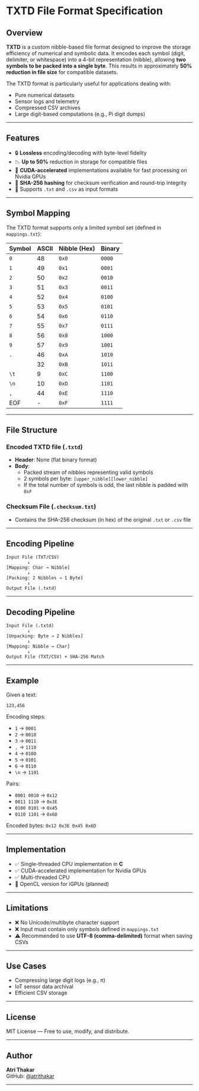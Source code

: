 # TXTD File Format Specification

## Overview

**TXTD** is a custom nibble-based file format designed to improve the storage efficiency of numerical and symbolic data. It encodes each symbol (digit, delimiter, or whitespace) into a 4-bit representation (nibble), allowing **two symbols to be packed into a single byte**. This results in approximately **50% reduction in file size** for compatible datasets.

The TXTD format is particularly useful for applications dealing with:
- Pure numerical datasets
- Sensor logs and telemetry
- Compressed CSV archives
- Large digit-based computations (e.g., Pi digit dumps)

---

## Features

- 🔒 **Lossless** encoding/decoding with byte-level fidelity  
- 📉 **Up to 50%** reduction in storage for compatible files  
- 🚀 **CUDA-accelerated** implementations available for fast processing on Nvidia GPUs  
- 🧪 **SHA-256 hashing** for checksum verification and round-trip integrity  
- 📁 Supports `.txt` and `.csv` as input formats  

---

## Symbol Mapping

The TXTD format supports only a limited symbol set (defined in `mappings.txt`):

| Symbol | ASCII | Nibble (Hex) | Binary |
|--------|-------|--------------|--------|
| `0`    | 48    | `0x0`         | `0000` |
| `1`    | 49    | `0x1`         | `0001` |
| `2`    | 50    | `0x2`         | `0010` |
| `3`    | 51    | `0x3`         | `0011` |
| `4`    | 52    | `0x4`         | `0100` |
| `5`    | 53    | `0x5`         | `0101` |
| `6`    | 54    | `0x6`         | `0110` |
| `7`    | 55    | `0x7`         | `0111` |
| `8`    | 56    | `0x8`         | `1000` |
| `9`    | 57    | `0x9`         | `1001` |
| `.`    | 46    | `0xA`         | `1010` |
| ` `    | 32    | `0xB`         | `1011` |
| `\t`   | 9     | `0xC`         | `1100` |
| `\n`   | 10    | `0xD`         | `1101` |
| `,`    | 44    | `0xE`         | `1110` |
| EOF    | -     | `0xF`         | `1111` | *(used as padding or terminator)*

---

## File Structure

### Encoded TXTD file (`.txtd`)

- **Header**: None (flat binary format)  
- **Body**:
  - Packed stream of nibbles representing valid symbols
  - 2 symbols per byte: `[upper_nibble][lower_nibble]`
  - If the total number of symbols is odd, the last nibble is padded with `0xF`

### Checksum File (`.checksum.txt`)

- Contains the SHA-256 checksum (in hex) of the original `.txt` or `.csv` file

---

## Encoding Pipeline

```
Input File (TXT/CSV)
        ↓
[Mapping: Char → Nibble]
        ↓
[Packing: 2 Nibbles → 1 Byte]
        ↓
Output File (.txtd)
```

---

## Decoding Pipeline

```
Input File (.txtd)
        ↓
[Unpacking: Byte → 2 Nibbles]
        ↓
[Mapping: Nibble → Char]
        ↓
Output File (TXT/CSV) + SHA-256 Match
```

---

## Example

Given a text:

```
123,456
```

Encoding steps:
- `1` → `0001`
- `2` → `0010`
- `3` → `0011`
- `,` → `1110`
- `4` → `0100`
- `5` → `0101`
- `6` → `0110`
- `\n` → `1101`

Pairs:
- `0001 0010` → `0x12`
- `0011 1110` → `0x3E`
- `0100 0101` → `0x45`
- `0110 1101` → `0x6D`

Encoded bytes: `0x12 0x3E 0x45 0x6D`

---

## Implementation

- ✅ Single-threaded CPU implementation in **C**
- ✅ CUDA-accelerated implementation for Nvidia GPUs
- ✅ Multi-threaded CPU
- 🚧 OpenCL version for iGPUs (planned)

---

## Limitations

- ❌ No Unicode/multibyte character support
- ❌ Input must contain only symbols defined in `mappings.txt`
- ⚠️ Recommended to use **UTF-8 (comma-delimited)** format when saving CSVs

---

## Use Cases

- Compressing large digit logs (e.g., π)
- IoT sensor data archival
- Efficient CSV storage

---

## License

MIT License — Free to use, modify, and distribute.

---

## Author

**Atri Thakar**  
GitHub: [@atrithakar](https://github.com/atrithakar)

---
